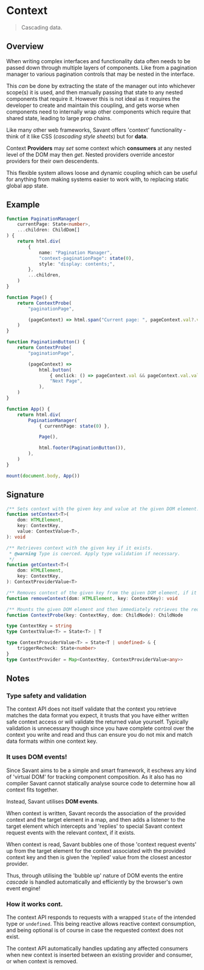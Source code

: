 # Context

> Cascading data.

## Overview

When writing complex interfaces and functionality data often needs to be passed down through multiple layers of components. Like from a pagination manager to various pagination controls that may be nested in the interface.

This _can_ be done by extracting the state of the manager out into whichever scope(s) it is used, and then manually passing that state to any nested components that require it. However this is not ideal as it requires the developer to create and maintain this coupling, and gets worse when components need to internally wrap other components which require that shared state, leading to large prop chains.

Like many other web frameworks, Savant offers 'context' functionality - think of it like CSS (_cascading style sheets_) but for **data**.

Context **Providers** may _set_ some context which **consumers** at any nested level of the DOM may then _get_. Nested providers override ancestor providers for their own descendents.

This flexible system allows loose and dynamic coupling which can be useful for anything from making systems easier to work with, to replacing static global app state.

## Example

```typescript
function PaginationManager(
	currentPage: State<number>,
	...children: ChildDom[]
) {
	return html.div(
		{
			name: "Pagination Manager",
			"context-paginationPage": state(0),
			style: "display: contents;",
		},
		...children,
	)
}

function Page() {
	return ContextProbe(
		"paginationPage",

		(pageContext) => html.span("Current page: ", pageContext.val?.val),
	)
}

function PaginationButton() {
	return ContextProbe(
		"paginationPage",

		(pageContext) =>
			html.button(
				{ onclick: () => pageContext.val && pageContext.val.val++ },
				"Next Page",
			),
	)
}

function App() {
	return html.div(
		PaginationManager(
			{ currentPage: state(0) },

			Page(),

			html.footer(PaginationButton()),
		),
	)
}

mount(document.body, App())
```

## Signature

```typescript
/** Sets context with the given key and value at the given DOM element. */
function setContext<T>(
	dom: HTMLElement,
	key: ContextKey,
	value: ContextValue<T>,
): void

/** Retrieves context with the given key if it exists.
 * @warning Type is coerced. Apply type validation if necessary.
 */
function getContext<T>(
	dom: HTMLElement,
	key: ContextKey,
): ContextProviderValue<T>

/** Removes context of the given key from the given DOM element, if it exists. */
function removeContext(dom: HTMLElement, key: ContextKey): void

/** Mounts the given DOM element and then immediately retrieves the requested contexts. */
function ContextProbe(key: ContextKey, dom: ChildNode): ChildNode
```

```typescript
type ContextKey = string
type ContextValue<T> = State<T> | T

type ContextProviderValue<T> = State<T | undefined> & {
	triggerRecheck: State<number>
}
type ContextProvider = Map<ContextKey, ContextProviderValue<any>>
```

## Notes

### Type safety and validation

The context API does not itself validate that the context you retrieve matches the data format you expect, it trusts that you have either written safe context access or will validate the returned value yourself. Typically validation is unnecessary though since you have complete control over the context you write and read and thus can ensure you do not mix and match data formats within one context key.

### It uses DOM events!

Since Savant aims to be a simple and smart framework, it eschews any kind of 'virtual DOM' for tracking component composition. As it also has no compiler Savant cannot statically analyse source code to determine how all context fits together.

Instead, Savant utilises **DOM events**.

When context is written, Savant records the association of the provided context and the target element in a map, and then adds a listener to the target element which intercepts and 'replies' to special Savant context request events with the relevant context, if it exists.

When context is read, Savant bubbles one of those 'context request events' up from the target element for the context associated with the provided context key and then is given the 'replied' value from the closest ancestor provider.

Thus, through utilising the 'bubble up' nature of DOM events the entire _cascade_ is handled automatically and efficiently by the browser's own event engine!

### How it works cont.

The context API responds to requests with a wrapped `State` of the intended type or `undefined`. This being reactive allows reactive context consumption, and being optional is of course in case the requested context does not exist.

The context API automatically handles updating any affected consumers when new context is inserted between an existing provider and consumer, or when context is removed.
